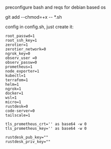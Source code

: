 preconfigure bash and reqs for debian based os

git add --chmod=+x -- *.sh

config in config.sh, just create it:

    root_passwd=1
    root_ssh_key=1
    zerotier=1
    zerotier_network=0
    ngrok_key=0
    observ_user =0
    observ_passw=0 
    prometheus=1
    node_exporter=1
    kubectl=1
    terrafom=1
    helm=1
    ngrok=1
    docker=1
    wsl=1
    micro=1
    rustdesk=0
    code-server=0
    tailscale=1
    
    tls_prometheus_crt='' as base64 -w 0
    tls_prometheus_key='' as base64 -w 0

    rustdesk_pub_key=""
    rustdesk_priv_key=""
